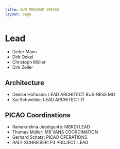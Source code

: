 ```yaml
---
title: OUR PROGRAM OFFICE
layout: page
---
```


# Lead
* Dieter Mann
* Dirk Ockel
* Christoph Müller
* Dirk Zeller

## Architecture
* Denise Hofmann: LEAD ARCHITECT BUSINESS MO
* Kai Schwebke: LEAD ARCHITECT IT

## PICAO Coordinations
* Ramakrishna Jeedigunta: MBRDI LEAD
* Thomas Müller: MB VANS COORDINATION
* Gerhard Schatz: PICAO OPERATIONS
* RALF SCHREIBER: P3 PROJECT LEAD
